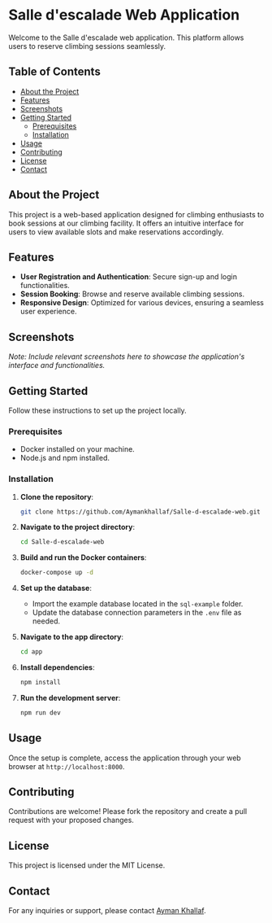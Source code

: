 # Salle d'escalade Web Application

Welcome to the Salle d'escalade web application. This platform allows users to reserve climbing sessions seamlessly.

## Table of Contents

- [About the Project](#about-the-project)
- [Features](#features)
- [Screenshots](#screenshots)
- [Getting Started](#getting-started)
  - [Prerequisites](#prerequisites)
  - [Installation](#installation)
- [Usage](#usage)
- [Contributing](#contributing)
- [License](#license)
- [Contact](#contact)

## About the Project

This project is a web-based application designed for climbing enthusiasts to book sessions at our climbing facility. It offers an intuitive interface for users to view available slots and make reservations accordingly.

## Features

- **User Registration and Authentication**: Secure sign-up and login functionalities.
- **Session Booking**: Browse and reserve available climbing sessions.
- **Responsive Design**: Optimized for various devices, ensuring a seamless user experience.

## Screenshots

*Note: Include relevant screenshots here to showcase the application's interface and functionalities.*

## Getting Started

Follow these instructions to set up the project locally.

### Prerequisites

- Docker installed on your machine.
- Node.js and npm installed.

### Installation

1. **Clone the repository**:

   ```bash
   git clone https://github.com/Aymankhallaf/Salle-d-escalade-web.git
   ```

2. **Navigate to the project directory**:

   ```bash
   cd Salle-d-escalade-web
   ```

3. **Build and run the Docker containers**:

   ```bash
   docker-compose up -d
   ```

4. **Set up the database**:

   - Import the example database located in the `sql-example` folder.
   - Update the database connection parameters in the `.env` file as needed.

5. **Navigate to the app directory**:

   ```bash
   cd app
   ```

6. **Install dependencies**:

   ```bash
   npm install
   ```

7. **Run the development server**:

   ```bash
   npm run dev
   ```

## Usage

Once the setup is complete, access the application through your web browser at `http://localhost:8000`.

## Contributing

Contributions are welcome! Please fork the repository and create a pull request with your proposed changes.

## License

This project is licensed under the MIT License.

## Contact

For any inquiries or support, please contact [Ayman Khallaf](mailto:engAymanKHALAF.com).

